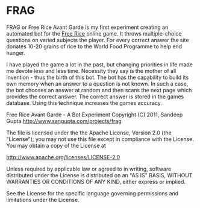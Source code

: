 FRAG
====

FRAG or Free Rice Avant Garde is my first experiment creating an automated bot for the [Free Rice](http://freerice.com) online game. It throws multiple-choice questions on varied subjects the player.  For every correct answer the site donates 10-20 grains of rice to the World Food Programme to help end hunger.

I have played the game a lot in the past, but changing priorities in life made me devote less and less time. Necessity they say is the mother of all invention - thus the birth of this bot. The bot has the capability to build its own memory when an answer to a question is not known. In such a case, the bot chooses an answer at random and then scans the next page which provides the correct answer. The correct answer is stored in the games database. Using this technique increases the games accuracy.

Free Rice Avant Garde - A Bot Experiment
Copyright (C) 2011, Sandeep Gupta
http://www.sangupta.com/projects/frag

The file is licensed under the the Apache License, Version 2.0
(the "License"); you may not use this file except in compliance with
the License.  You may obtain a copy of the License at

  http://www.apache.org/licenses/LICENSE-2.0

Unless required by applicable law or agreed to in writing, software
distributed under the License is distributed on an "AS IS" BASIS,
WITHOUT WARRANTIES OR CONDITIONS OF ANY KIND, either express or implied.

See the License for the specific language governing permissions and
limitations under the License.
